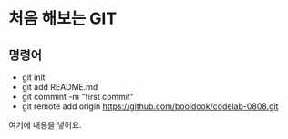 # 처음 해보는 GIT

## 명령어

- git init
- git add README.md
- git commint -m "first commit"
- git remote add origin https://github.com/booldook/codelab-0808.git

여기에 내용을 넣어요.
